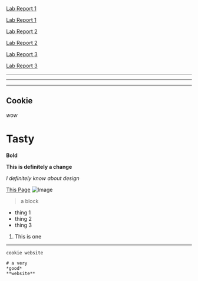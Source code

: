 [Lab Report 1](lab-report-1-week-2.html) 


[Lab Report 1](https://jwyamaguchi.github.io/cse15l-lab-reports/lab-report-1-week-2.html)

[Lab Report 2](lab-report-2-week-4.html) 

[Lab Report 2](https://jwyamaguchi.github.io/cse15l-lab-reports/lab-report-2-week-4.html)

[Lab Report 3](lab-report-3-week-6.html) 

[Lab Report 3](https://jwyamaguchi.github.io/cse15l-lab-reports/lab-report-3-week-6.html)

---
---
---

## Cookie
*wow*
# Tasty
**Bold**

**This is definitely a change**

*I definitely know about design*

[This Page](https://github.com/jwyamaguchi/cse15l-lab-reports.git)
![Image](https://th.bing.com/th/id/R.f05ff0297c24353fbee976302c3f8e01?rik=WsJUJIGJVwSDwQ&pid=ImgRaw&r=0)
> a block
* thing 1
* thing 2
* thing 3
1. This is one
---
`cookie website`
```
# a very 
*good*
**website**
```
